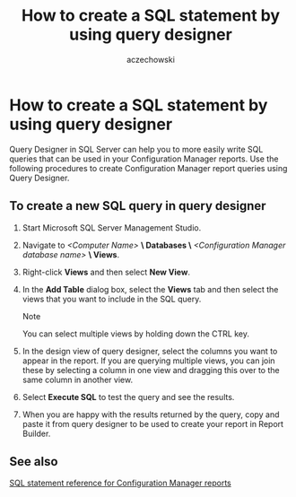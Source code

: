 ﻿---
title: How to create a SQL statement by using query designer
titleSuffix: Configuration Manager
description: How to create Configuration Manager report queries using Query Designer.
ms.date: 04/30/2019
ms.prod: configuration-manager
ms.technology: configmgr-sdk
ms.topic: conceptual


ms.assetid: 2ca0c0b4-2fd1-4373-9f8d-3db7dbc92045
author: aczechowski
ms.author: aaroncz
manager: dougeby
---

# How to create a SQL statement by using query designer

Query Designer in SQL Server can help you to more easily write SQL queries that can be used in your Configuration Manager reports. Use the following procedures to create Configuration Manager report queries using Query Designer.

## To create a new SQL query in query designer

1. Start Microsoft SQL Server Management Studio.
1. Navigate to *\<Computer Name\>* **\\ Databases \\** *\<Configuration Manager database name\>* **\\ Views**.
1. Right-click **Views** and then select **New View**.
1. In the **Add Table** dialog box, select the **Views** tab and then select the views that you want to include in the SQL query.

    > [!NOTE]
    > You can select multiple views by holding down the CTRL key.
1. In the design view of query designer, select the columns you want to appear in the report. If you are querying multiple views, you can join these by selecting a column in one view and dragging this over to the same column in another view.
1. Select **Execute SQL** to test the query and see the results.
1. When you are happy with the results returned by the query, copy and paste it from query designer to be used to create your report in Report Builder.

## See also

[SQL statement reference for Configuration Manager reports](sql-statement-reference-configuration-manager-reports.md)